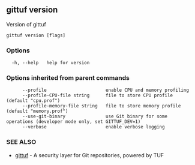 ## gittuf version

Version of gittuf

```
gittuf version [flags]
```

### Options

```
  -h, --help   help for version
```

### Options inherited from parent commands

```
      --profile                      enable CPU and memory profiling
      --profile-CPU-file string      file to store CPU profile (default "cpu.prof")
      --profile-memory-file string   file to store memory profile (default "memory.prof")
      --use-git-binary               use Git binary for some operations (developer mode only, set GITTUF_DEV=1)
      --verbose                      enable verbose logging
```

### SEE ALSO

* [gittuf](gittuf.md)	 - A security layer for Git repositories, powered by TUF

